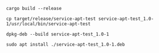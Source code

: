 `cargo build --release`

`cp target/release/service-apt-test service-apt-test_1.0-1/usr/local/bin/service-apt-test`

`dpkg-deb --build service-apt-test_1.0-1`

`sudo apt install ./service-apt-test_1.0-1.deb`
